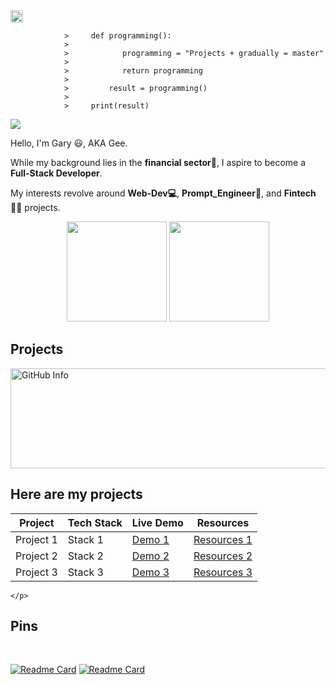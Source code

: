 <a href="https://github.com/drkostas" style="color: purple;" align="center">
        <img height='20' src="https://readme-typing-svg.demolab.com?font=Georgia&size=18&duration=2000&pause=100&multiline=true&width=500&height=80&lines=Programming%2C+Financial-analyst%2C+Prompts-Fans %2C;" alt="Typing SVG" />
</a>

                >     def programming():
                > 
                >            programming = "Projects + gradually = master"
                > 
                >            return programming
                >
                >         result = programming()
                >
                >     print(result)


![](https://komarev.com/ghpvc/?username=hougarry&color=blue&style=plastic) 

Hello, I'm Gary 😃, AKA Gee. 

While my background lies in the **financial sector💸**, I aspire to become a **Full-Stack Developer**.

My interests revolve around **Web-Dev💻**, **Prompt_Engineer🤖**, and **Fintech👨‍💻** projects. 


<div>
<p align="center">
  <img height="160"  src="https://github-readme-stats.vercel.app/api?username=hougarry&layout=compact&hide=html&theme=react"/>
  <img height="160"  src="https://github-readme-stats.vercel.app/api/top-langs/?username=hougarry&theme=react&layout=compact"/>
</p>
</div>

## Projects
<div>
    <img height="160"  width="1200" src="https://github-profile-summary-cards.vercel.app/api/cards/profile-details?username=hougarry&theme=dracula" alt="GitHub Info" style="display: inline-block; " />
    <p align='center'>
        <h2>Here are my projects</h2>

| Project     | Tech Stack | Live Demo           | Resources            |
| ----------- | ---------- | ------------------- | --------------------- |
| Project 1   | Stack 1    | [Demo 1](link1)     | [Resources 1](link1) |
| Project 2   | Stack 2    | [Demo 2](link2)     | [Resources 2](link2) |
| Project 3   | Stack 3    | [Demo 3](link3)     | [Resources 3](link3) |
    </p>
</div>



## Pins
</br>

[![Readme Card](https://github-readme-stats.vercel.app/api/pin/?username=hougarry&repo=chatgpt-advanced-prompts)](https://github.com/hougarry/chatgpt-advanced-prompts)
[![Readme Card](https://github-readme-stats.vercel.app/api/pin/?username=hougarry&repo=Mr.G-Your-AI-English-all-language-Tutor)](https://github.com/hougarry/Mr.G-Your-AI-English-all-language-Tutor)


